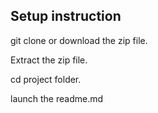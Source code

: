 ## Setup instruction
git clone or download the zip file.

Extract the zip file.

cd project folder.

launch the readme.md